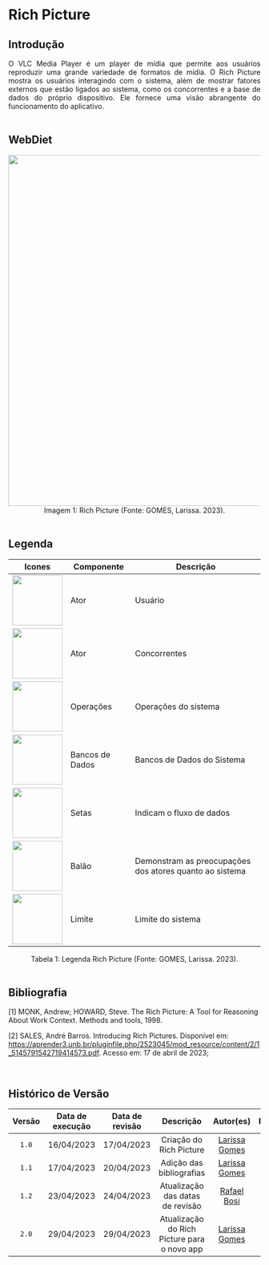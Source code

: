 # Rich Picture

## Introdução
<div style="text-align: justify;">
O VLC Media Player é um player de mídia que permite aos usuários reproduzir uma grande variedade de formatos de mídia. O Rich Picture mostra os usuários interagindo com o sistema, além de mostrar fatores externos que estão ligados ao sistema, como os concorrentes e a base de dados do próprio dispositivo. Ele fornece uma visão abrangente do funcionamento do aplicativo.
</div>

<br/>

## WebDiet

<div align="center">
    <img src="https://raw.githubusercontent.com/Requisitos-de-Software/2023.1-VLC/master/docs/img/RichPicture.png" aly="richpicture" style="width: 700px">
</div>

<center> Imagem 1: Rich Picture (Fonte: GOMES, Larissa. 2023).</center>

<br/>

## Legenda
| Icones | Componente |  Descrição |
|-----------|---------|---------|
| <img src="https://raw.githubusercontent.com/Requisitos-de-Software/2023.1-VLC/master/docs/img/legenda_RichPicture/icone_usuario.png" aly="richpicture" style="width: 100px"> | Ator | Usuário |
| <img src="https://raw.githubusercontent.com/Requisitos-de-Software/2023.1-VLC/master/docs/img/legenda_RichPicture/icone_concorrentes.png" aly="richpicture" style="width: 100px"> | Ator | Concorrentes |
| <img src="https://raw.githubusercontent.com/Requisitos-de-Software/2023.1-VLC/master/docs/img/legenda_RichPicture/icone_operacoes.png" aly="richpicture" style="width: 100px"> | Operações | Operações do sistema |
| <img src="https://raw.githubusercontent.com/Requisitos-de-Software/2023.1-VLC/master/docs/img/legenda_RichPicture/icone_bancoDados.png" aly="richpicture" style="width: 100px"> | Bancos de Dados | Bancos de Dados do Sistema |
| <img src="https://raw.githubusercontent.com/Requisitos-de-Software/2023.1-VLC/master/docs/img/legenda_RichPicture/icone_setas.png" aly="richpicture" style="width: 100px"> | Setas | Indicam o fluxo de dados |
| <img src="https://raw.githubusercontent.com/Requisitos-de-Software/2023.1-VLC/master/docs/img/legenda_RichPicture/icone_balao.png" aly="richpicture" style="width: 100px"> | Balão | Demonstram as preocupações dos atores quanto ao sistema |
| <img src="https://raw.githubusercontent.com/Requisitos-de-Software/2023.1-VLC/master/docs/img/legenda_RichPicture/icone_limite.png" aly="richpicture" style="width: 100px"> | Limite | Limite do sistema |

<center> Tabela 1: Legenda Rich Picture (Fonte: GOMES, Larissa. 2023).</center>
<br/>

## Bibliografia

[1] MONK, Andrew; HOWARD, Steve. The Rich Picture: A Tool for Reasoning About Work Context. Methods and tools, 1998.

[2] SALES, André Barros. Introducing Rich Pictures. Disponível em: https://aprender3.unb.br/pluginfile.php/2523045/mod_resource/content/2/1_5145791542719414573.pdf. Acesso em: 17 de abril de 2023;

<br/>

## Histórico de Versão

|   Versão   | Data de execução  |    Data de revisão    |          Descrição          |    Autor(es)     |  Revisor(es)  |
| :--------: | :---------------: | :-------------------: | :-------------------------: | :--------------: | :-----------: |
| `1.0` | 16/04/2023 | 17/04/2023 | Criação do Rich Picture | [Larissa Gomes](https://github.com/larigs) | [Giovanni Alvissus](https://github.com/giovanni1106) |
| `1.1` | 17/04/2023 | 20/04/2023 | Adição das bibliografias | [Larissa Gomes](https://github.com/larigs) | [Giovanni Alvissus](https://github.com/giovanni1106) |
| `1.2` | 23/04/2023 | 24/04/2023 | Atualização das datas de revisão | [Rafael Bosi](https://github.com/StrangeUnit28) | [Larissa Gomes](https://github.com/larigs) |
| `2.0` | 29/04/2023 | 29/04/2023 | Atualização do Rich Picture para o novo app | [Larissa Gomes](https://github.com/larigs) | [Giovanni Alvissus](https://github.com/giovanni1106) |